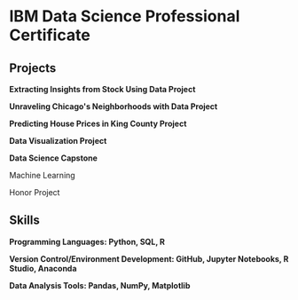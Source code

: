 # IBM Data Science Professional Certificate #

## Projects ##
**Extracting Insights from Stock Using Data Project**

**Unraveling Chicago's Neighborhoods with Data Project**

**Predicting House Prices in King County Project**

**Data Visualization Project**

**Data Science Capstone**

Machine Learning

Honor Project

## Skills ##
**Programming Languages: Python, SQL, R**

**Version Control/Environment Development: GitHub, Jupyter Notebooks, R Studio, Anaconda**

**Data Analysis Tools: Pandas, NumPy, Matplotlib**
